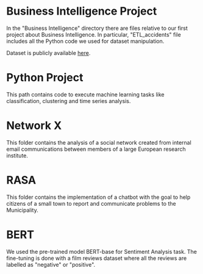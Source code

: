 # Business Intelligence Project
In the "Business Intelligence" directory there are files relative to our first project about Business Intelligence.
In particular, "ETL_accidents" file includes all the Python code we used for dataset manipulation.

Dataset is publicly available [here](https://www.kaggle.com/datasets/sobhanmoosavi/us-accidents?resource=download). 

# Python Project
This path contains code to execute machine learning tasks like classification, clustering and time series analysis.

# Network X
This folder contains the analysis of a social network created from internal email communications between members of a large European research institute.

# RASA
This folder contains the implementation of a chatbot with the goal to help citizens of a small town to report and communicate problems to the Municipality.

# BERT
We used the pre-trained model BERT-base for Sentiment Analysis task. The fine-tuning is done with a film reviews dataset where all the reviews are labelled as "negative" or "positive".
